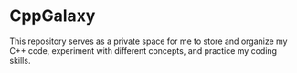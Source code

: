 # CppGalaxy
This repository serves as a private space for me to store and organize my C++ code, experiment with different concepts, and practice my coding skills.

